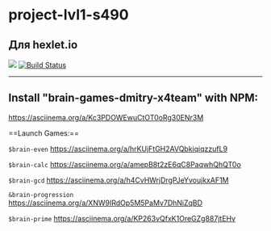 # project-lvl1-s490
Для hexlet.io
-------
<a href="https://codeclimate.com/github/x4team/project-lvl1-s490/maintainability"><img src="https://api.codeclimate.com/v1/badges/8ae37fc929e12aadbb1a/maintainability" /></a>
[![Build Status](https://travis-ci.org/x4team/project-lvl1-s490.svg?branch=master)](https://travis-ci.org/x4team/project-lvl1-s490)

-----------------------------------
Install "brain-games-dmitry-x4team" with NPM: 
-----------------------------------
https://asciinema.org/a/Kc3PDOWEwuCtOT0oRg30ENr3M

==Launch Games:==

`$brain-even` https://asciinema.org/a/hrKUjFtGH2AVQbkiqiqzzufL9

`$brain-calc` https://asciinema.org/a/amepB8t2zE6qC8PaqwhQhQT0o

`$brain-gcd` https://asciinema.org/a/h4CvHWrjDrgPJeYvoujkxAF1M

`&brain-progression` https://asciinema.org/a/XNW9IRdOp5M5PaMv7DhNiZqBD

`$brain-prime` https://asciinema.org/a/KP263vQfxK1OreGZg887jtEHv